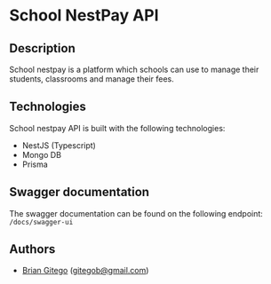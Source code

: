 # School NestPay API

## Description
School nestpay is a platform which schools can use to manage their students, classrooms and manage their fees.

## Technologies
School nestpay API is built with the following technologies:
- NestJS (Typescript)
- Mongo DB
- Prisma

## Swagger documentation
The swagger documentation can be found on the following endpoint: `/docs/swagger-ui`

## Authors
- [Brian Gitego](https://github.com/gitegob) (gitegob@gmail.com)
